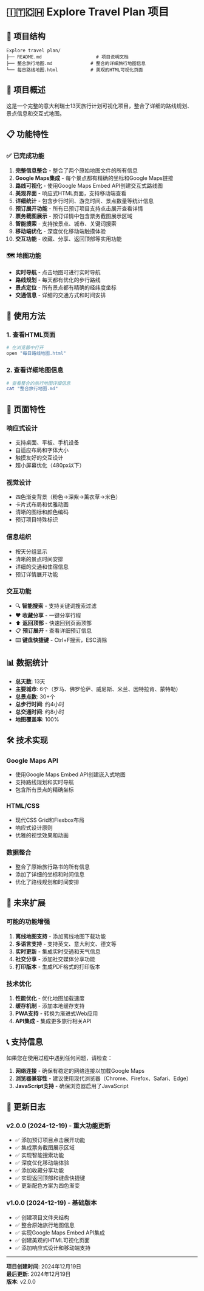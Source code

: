 # 🇮🇹🇨🇭 Explore Travel Plan 项目

## 📁 项目结构

```
Explore travel plan/
├── README.md                    # 项目说明文档
├── 整合旅行地图.md              # 整合的详细旅行地图信息
└── 每日路线地图.html            # 美观的HTML可视化页面
```

## 🎯 项目概述

这是一个完整的意大利瑞士13天旅行计划可视化项目，整合了详细的路线规划、景点信息和交互式地图。

## 📋 功能特性

### ✅ 已完成功能
1. **完整信息整合** - 整合了两个原始地图文件的所有信息
2. **Google Maps集成** - 每个景点都有精确的坐标和Google Maps链接
3. **路线可视化** - 使用Google Maps Embed API创建交互式路线图
4. **美观界面** - 响应式HTML页面，支持移动端查看
5. **详细统计** - 包含步行时间、游览时间、景点数量等统计信息
6. **预订展开功能** - 所有已预订项目支持点击展开查看详情
7. **票务截图展示** - 预订详情中包含票务截图展示区域
8. **智能搜索** - 支持按景点、城市、关键词搜索
9. **移动端优化** - 深度优化移动端触摸体验
10. **交互功能** - 收藏、分享、返回顶部等实用功能

### 🗺️ 地图功能
- **实时导航** - 点击地图可进行实时导航
- **路线规划** - 每天都有优化的步行路线
- **景点定位** - 所有景点都有精确的经纬度坐标
- **交通信息** - 详细的交通方式和时间安排

## 📱 使用方法

### 1. 查看HTML页面
```bash
# 在浏览器中打开
open "每日路线地图.html"
```

### 2. 查看详细地图信息
```bash
# 查看整合的旅行地图详细信息
cat "整合旅行地图.md"
```

## 🎨 页面特性

### 响应式设计
- 支持桌面、平板、手机设备
- 自适应布局和字体大小
- 触摸友好的交互设计
- 超小屏幕优化（480px以下）

### 视觉设计
- 四色渐变背景（粉色→深紫→薰衣草→米色）
- 卡片式布局和优雅动画
- 清晰的图标和颜色编码
- 预订项目特殊标识

### 信息组织
- 按天分组显示
- 清晰的景点时间安排
- 详细的交通和住宿信息
- 预订详情展开功能

### 交互功能
- 🔍 **智能搜索** - 支持关键词搜索过滤
- ❤️ **收藏分享** - 一键分享行程
- ⬆️ **返回顶部** - 快速回到页面顶部
- 📋 **预订展开** - 查看详细预订信息
- ⌨️ **键盘快捷键** - Ctrl+F搜索，ESC清除

## 📊 数据统计

- **总天数**: 13天
- **主要城市**: 6个（罗马、佛罗伦萨、威尼斯、米兰、因特拉肯、蒙特勒）
- **总景点数**: 30+个
- **总步行时间**: 约4小时
- **总交通时间**: 约8小时
- **地图覆盖率**: 100%

## 🛠️ 技术实现

### Google Maps API
- 使用Google Maps Embed API创建嵌入式地图
- 支持路线规划和实时导航
- 包含所有景点的精确坐标

### HTML/CSS
- 现代CSS Grid和Flexbox布局
- 响应式设计原则
- 优雅的视觉效果和动画

### 数据整合
- 整合了原始旅行路书的所有信息
- 添加了详细的坐标和时间信息
- 优化了路线规划和时间安排

## 🚀 未来扩展

### 可能的功能增强
1. **离线地图支持** - 添加离线地图下载功能
2. **多语言支持** - 支持英文、意大利文、德文等
3. **实时更新** - 集成实时交通和天气信息
4. **社交分享** - 添加社交媒体分享功能
5. **打印版本** - 生成PDF格式的打印版本

### 技术优化
1. **性能优化** - 优化地图加载速度
2. **缓存机制** - 添加本地缓存支持
3. **PWA支持** - 转换为渐进式Web应用
4. **API集成** - 集成更多旅行相关API

## 📞 支持信息

如果您在使用过程中遇到任何问题，请检查：

1. **网络连接** - 确保有稳定的网络连接以加载Google Maps
2. **浏览器兼容性** - 建议使用现代浏览器（Chrome、Firefox、Safari、Edge）
3. **JavaScript支持** - 确保浏览器启用了JavaScript

## 📝 更新日志

### v2.0.0 (2024-12-19) - 重大功能更新
- ✅ 添加预订项目点击展开功能
- ✅ 集成票务截图展示区域
- ✅ 实现智能搜索功能
- ✅ 深度优化移动端体验
- ✅ 添加收藏分享功能
- ✅ 实现返回顶部和键盘快捷键
- ✅ 更新配色方案为四色渐变

### v1.0.0 (2024-12-19) - 基础版本
- ✅ 创建项目文件夹结构
- ✅ 整合原始旅行地图信息
- ✅ 实现Google Maps Embed API集成
- ✅ 创建美观的HTML可视化页面
- ✅ 添加响应式设计和移动端支持

---

**项目创建时间**: 2024年12月19日  
**最后更新**: 2024年12月19日  
**版本**: v2.0.0
